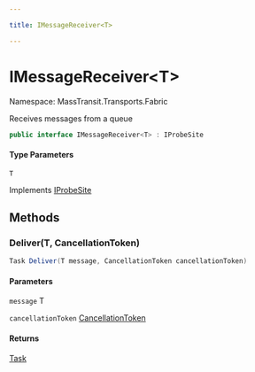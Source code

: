 ```yaml
---

title: IMessageReceiver<T>

---
```


# IMessageReceiver\<T\>

Namespace: MassTransit.Transports.Fabric

Receives messages from a queue

```csharp
public interface IMessageReceiver<T> : IProbeSite
```

#### Type Parameters

`T`<br/>

Implements [IProbeSite](../../masstransit-abstractions/masstransit/iprobesite)

## Methods

### **Deliver(T, CancellationToken)**

```csharp
Task Deliver(T message, CancellationToken cancellationToken)
```

#### Parameters

`message` T<br/>

`cancellationToken` [CancellationToken](https://learn.microsoft.com/en-us/dotnet/api/system.threading.cancellationtoken)<br/>

#### Returns

[Task](https://learn.microsoft.com/en-us/dotnet/api/system.threading.tasks.task)<br/>
